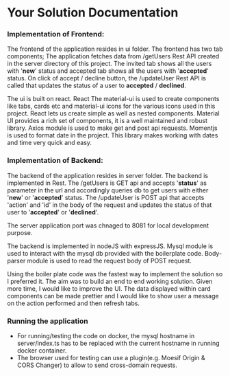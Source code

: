 Your Solution Documentation
===========================

### Implementation of Frontend:

The frontend of the application resides in ui folder. The frontend has two tab components; The application fetches data from /getUsers Rest API created in the server directory of this project. The invited tab shows all the users with '**new**' status and accepted tab shows all the users with '**accepted**' status. On click of accept / decline button, the /updateUser Rest API is called that updates the status of a user to **accepted** / **declined**.

The ui is built on react. React The material-ui is used to create components like tabs, cards etc and material-ui icons for the various icons used in this project.
React lets us create simple as well as nested components. Material UI provides a rich set of components, it is a well maintained and robust library.
Axios module is used to make get and post api requests. 
Momentjs is used to format date in the project. This library makes working with dates and time very quick and easy. 


### Implementation of Backend:

The backend of the application resides in server folder. The backend is implemented in Rest.
The /getUsers is GET api and accepts '**status**' as parameter in the url and accordingly queries db to get users with either '**new**' or '**accepted**' status.
The /updateUser is POST api that accepts 'action' and 'id' in the body of the request and updates the status of that user to '**accepted**' or '**declined**'.

The server application port was chnaged to 8081 for local development purpose.

The backend is implemented in nodeJS with expressJS.
Mysql module is used to interact with the mysql db provided with the boilerplate code.
Body-parser module is used to read the request body of POST request. 

Using the boiler plate code was the fastest way to implement the solution so I preferred it. The aim was to build an end to end working solution. Given more time, I would like to improve the UI. The data displayed within card components can be made prettier and I would like to show user a message on the action performed and then refresh tabs.

### Running the application

* For running/testing the code on docker, the mysql hostname in server/index.ts has to be replaced with the current hostname in running docker container.
* The browser used for testing can use a plugin(e.g. Moesif Origin & CORS Changer) to allow to send cross-domain requests.
